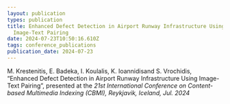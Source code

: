 ```yaml
---
layout: publication
types: publication
title: Enhanced Defect Detection in Airport Runway Infrastructure Using
  Image-Text Pairing
date: 2024-07-23T10:50:16.610Z
tags: conference_publications
publication_date: 2024-07-23
---
```

<!--StartFragment-->

M. Krestenitis, E. Badeka, I. Koulalis, K. Ioannidisand S. Vrochidis, “Enhanced Defect Detection in Airport Runway Infrastructure Using Image-Text Pairing”, presented at the *21st International Conference on Content-based Multimedia Indexing (CBMI), Reykjavik, Iceland, Jul. 2024*

<!--EndFragment-->